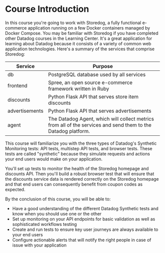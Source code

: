 Course Introduction
===

In this course you're going to work with Storedog, a fully functional e-commerce application running on a few Docker containers managed by Docker Compose. You may be familiar with Storedog if you have completed other Datadog courses in the Learning Center. It's a great application for learning about Datadog because it consists of a variety of common web application technologies. Here's a summary of the services that comprise Storedog:

| Service        | Purpose |
| ---            | ---        |
| db             | PostgreSQL database used by all services |
| frontend       | Spree, an open source e-commerce framework written in Ruby |
| discounts      | Python Flask API that serves store item discounts |
| advertisements | Python Flask API that serves advertisements |
| agent          | The Datadog Agent, which will collect metrics from all of the services and send them to the Datadog platform. |

This course will familiarize you with the three types of Datadog's Synthetic Monitoring tests: API tests, multistep API tests, and browser tests. These tests are called "synthetic" because they simulate requests and actions your end users would make on your application.

You'll set up tests to monitor the health of the Storedog homepage and discounts API. Then you'll build a robust browser test that will ensure that the discounts service data is rendered correctly on the Storedog homepage and that end users can consequently benefit from coupon codes as expected.

By the conclusion of this course, you will be able to:
  - Have a good understanding of the different Datadog Synthetic tests and know when you should use one or the other
  - Set up monitoring on your API endpoints for basic validation as well as sophisticated workflows testing
  - Create and run tests to ensure key user journeys are always available to your end users
  - Configure actionable alerts that will notify the right people in case of issue with your application
